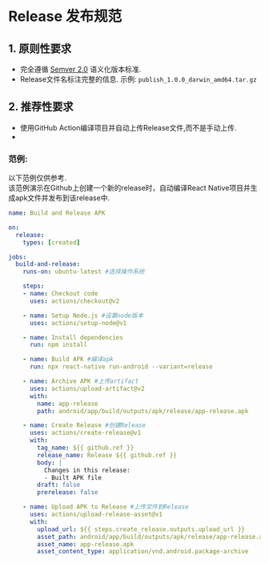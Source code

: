 # Release 发布规范


## 1. 原则性要求
- 完全遵循 [Semver 2.0](https://semver.org/lang/zh-CN/) 语义化版本标准.
- Release文件名标注完整的信息.
    示例: `publish_1.0.0_darwin_amd64.tar.gz`
## 2. 推荐性要求
- 使用GitHub Action编译项目并自动上传Release文件,而不是手动上传.
- 


### 范例:
以下范例仅供参考.  
该范例演示在Github上创建一个新的release时，自动编译React Native项目并生成apk文件并发布到该release中.


```yaml release.md
name: Build and Release APK

on:
  release:
    types: [created]

jobs:
  build-and-release:
    runs-on: ubuntu-latest #选择操作系统

    steps:
    - name: Checkout code
      uses: actions/checkout@v2

    - name: Setup Node.js #设置node版本
      uses: actions/setup-node@v1

    - name: Install dependencies
      run: npm install

    - name: Build APK #编译apk
      run: npx react-native run-android --variant=release 

    - name: Archive APK #上传artifact
      uses: actions/upload-artifact@v2
      with:
        name: app-release
        path: android/app/build/outputs/apk/release/app-release.apk 

    - name: Create Release #创建Release
      uses: actions/create-release@v1
      with:
        tag_name: ${{ github.ref }}
        release_name: Release ${{ github.ref }}
        body: |
          Changes in this release:
          - Built APK file
        draft: false
        prerelease: false

    - name: Upload APK to Release #上传文件到Release
      uses: actions/upload-release-asset@v1
      with:
        upload_url: ${{ steps.create_release.outputs.upload_url }}
        asset_path: android/app/build/outputs/apk/release/app-release.apk
        asset_name: app-release.apk
        asset_content_type: application/vnd.android.package-archive
```